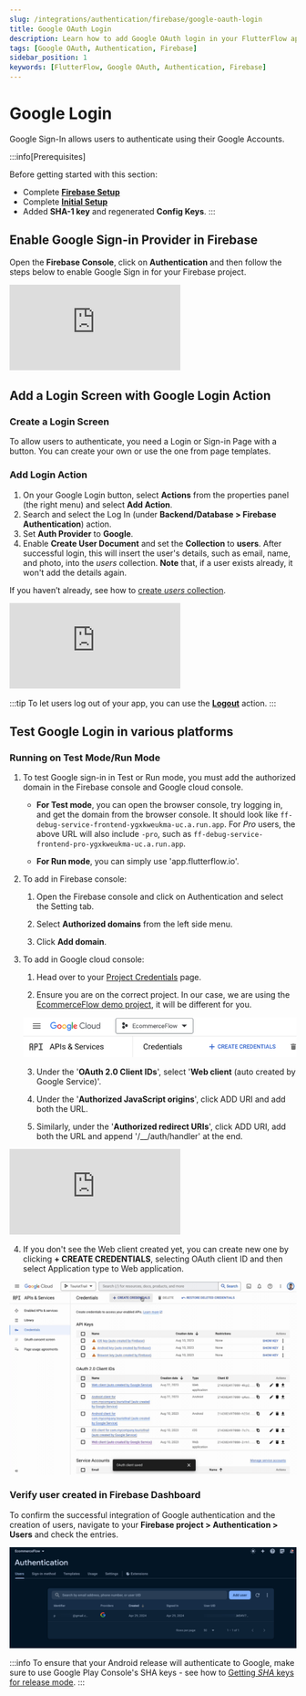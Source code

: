```yaml
---
slug: /integrations/authentication/firebase/google-oauth-login
title: Google OAuth Login
description: Learn how to add Google OAuth login in your FlutterFlow app.
tags: [Google OAuth, Authentication, Firebase]
sidebar_position: 1
keywords: [FlutterFlow, Google OAuth, Authentication, Firebase]
---
```


# Google Login

Google Sign-In allows users to authenticate using their Google Accounts.

:::info[Prerequisites]

Before getting started with this section:

- Complete [**Firebase Setup**](../../firebase/connect-to-firebase-setup.md)
- Complete [**Initial Setup**](auth-initial-setup.md)
- Added **SHA-1 key** and regenerated **Config Keys**.
:::


## Enable Google Sign-in Provider in Firebase

Open the **Firebase Console**, click on **Authentication** and then follow the steps below to enable Google Sign in for your Firebase project.

<div style={{
    position: 'relative',
    paddingBottom: 'calc(56.67989417989418% + 41px)', // Keeps the aspect ratio and additional padding
    height: 0,
    width: '100%'}}>
    <iframe 
        src="https://demo.arcade.software/I50vTFEEyhXfU82yLick?embed&show_copy_link=true"
        title=""
        style={{
            position: 'absolute',
            top: 0,
            left: 0,
            width: '100%',
            height: '100%',
            colorScheme: 'light'
        }}
        frameborder="0"
        loading="lazy"
        webkitAllowFullScreen
        mozAllowFullScreen
        allowFullScreen
        allow="clipboard-write">
    </iframe>
</div>
<p></p>

## Add a Login Screen with Google Login Action

### Create a Login Screen

To allow users to authenticate, you need a Login or Sign-in Page with a button.
You can create your own or use the one from page templates.

### Add Login Action

1. On your Google Login button, select **Actions** from the properties panel (the
  right menu) and select **Add Action**.
2. Search and select the Log In (under **Backend/Database > Firebase
  Authentication**) action.
3. Set **Auth Provider** to **Google**.
4. Enable **Create User Document** and set the **Collection** to **users**. After successful login, this will insert the user's details, such as email, name, and photo, into the *users* collection. **Note** that, if a user exists already, it won't add the details again.

If you haven’t already, see how to [create *users* collection](auth-initial-setup.md#creating-the-users-collection).

<div style={{
    position: 'relative',
    paddingBottom: 'calc(56.67989417989418% + 41px)', // Keeps the aspect ratio and additional padding
    height: 0,
    width: '100%'}}>
    <iframe 
        src="https://demo.arcade.software/CBVoec46awMc3yNGLuVJ?embed&show_copy_link=true"
        title=""
        style={{
            position: 'absolute',
            top: 0,
            left: 0,
            width: '100%',
            height: '100%',
            colorScheme: 'light'
        }}
        frameborder="0"
        loading="lazy"
        webkitAllowFullScreen
        mozAllowFullScreen
        allowFullScreen
        allow="clipboard-write">
    </iframe>
</div>
<p></p>

:::tip
To let users log out of your app, you can use the [**Logout**](auth-actions.md#logout-action) action.
:::

## Test Google Login in various platforms

### Running on Test Mode/Run Mode

1. To test Google sign-in in Test or Run mode, you must add the authorized
   domain in the Firebase console and Google cloud console.

    - **For Test mode**, you can open the browser console, try logging in, and
      get the domain from the browser console. It should look like `ff-debug-service-frontend-ygxkweukma-uc.a.run.app`. For *Pro* users, the above URL will also include `-pro`, such as `ff-debug-service-frontend-pro-ygxkweukma-uc.a.run.app`.

    - **For Run mode**, you can simply use 'app.flutterflow.io'.

2. To add in Firebase console:

    1. Open the Firebase console and click on Authentication and select the
      Setting tab.

    2. Select **Authorized domains** from the left side menu.

    3. Click **Add domain**.

3. To add in Google cloud console:

    1. Head over to
      your [Project Credentials](https://console.cloud.google.com/apis/credentials?project=_) page.
   
    2. Ensure you are on the correct project. In our case, we are using the
      [EcommerceFlow demo project](https://bit.ly/ff-docs-demo-v1), it will be different for you.
   
    ![credential-page.png](../imgs/credential-page.png)

    3. Under the '**OAuth 2.0 Client IDs**', select '**Web client** (auto created by
      Google Service)'.

    4. Under the '**Authorized JavaScript origins**', click ADD URI and add both the
      URL.
    5. Similarly, under the '**Authorized redirect URIs**', click ADD URI, add both
      the URL and append '/__/auth/handler' at the end.

<iframe src="https://www.loom.com/embed/efd5b99b858d4de8bca55452c6e1d20c" frameborder="0"
allowFullScreen style={{ width: '100%', height: '600px' }}></iframe>

<figure>
    
  <figcaption class="centered-caption"></figcaption>
</figure>

4. If you don't see the Web client created yet, you can create new one by
   clicking **+ CREATE CREDENTIALS**, selecting OAuth client ID and then select
   Application type to Web application.


![add-app.gif](../imgs/add-app.gif)

### Verify user created in Firebase Dashboard

To confirm the successful integration of Google authentication and the creation of users, navigate
to your **Firebase project > Authentication > Users** and check the entries.

![verify-google-auth-users.png](../imgs/verify-google-auth-users.png)

:::info
To ensure that your Android release will authenticate to Google, make sure to use Google Play Console's SHA keys - see how to [Getting *SHA* keys for release mode](initial-setup.md/#getting-sha-keys-for-release-mode).
:::
